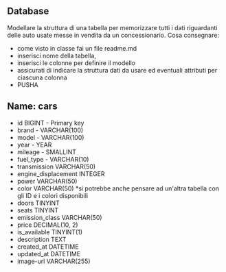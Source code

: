 ## Database 

Modellare la struttura di una tabella per memorizzare tutti i dati riguardanti delle auto usate messe in vendita da un concessionario.
Cosa consegnare:
- come visto in classe fai un file readme.md
- inserisci nome della tabella,
- inserisci le colonne per definire il modello
- assicurati di indicare la struttura dati da usare ed eventuali attributi per ciascuna colonna
- PUSHA

## Name: cars

- id BIGINT - Primary key
- brand - VARCHAR(100)
- model - VARCHAR(100)
- year - YEAR
- mileage - SMALLINT
- fuel_type - VARCHAR(10)
- transmission VARCHAR(50)
- engine_displacement INTEGER
- power VARCHAR(50)
- color VARCHAR(50) *si potrebbe anche pensare ad un'altra tabella con gli ID e i colori disponibili
- doors TINYINT
- seats  TINYINT
- emission_class VARCHAR(50)
- price DECIMAL(10, 2)
- is_available TINYINT(1)
- description TEXT
- created_at DATETIME
- updated_at DATETIME
- image-url VARCHAR(255)